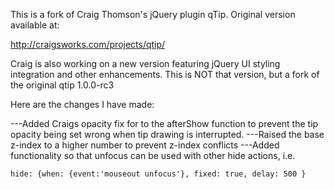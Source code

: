 This is a fork of Craig Thomson's jQuery plugin qTip. Original version available at:

http://craigsworks.com/projects/qtip/

Craig is also working on a new version featuring jQuery UI styling integration and other enhancements. This is NOT that version, but a fork of the
original qtip 1.0.0-rc3

Here are the changes I have made:

 ---Added Craigs opacity fix for to the afterShow function to prevent the tip opacity being set wrong when tip drawing is interrupted.
 ---Raised the base z-index to a higher number to prevent z-index conflicts
 ---Added functionality so that unfocus can be used with other hide actions, i.e.

	hide: {when: {event:'mouseout unfocus'}, fixed: true, delay: 500 }


